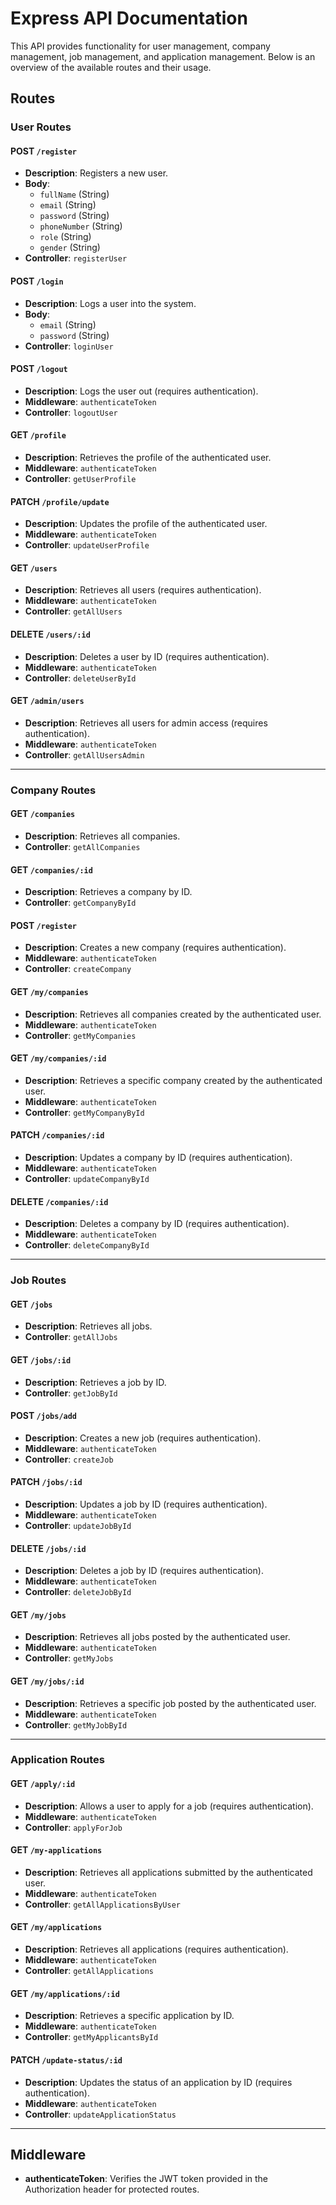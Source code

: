 # Express API Documentation

This API provides functionality for user management, company management, job management, and application management. Below is an overview of the available routes and their usage.

## Routes

### User Routes

#### POST `/register`
- **Description**: Registers a new user.
- **Body**: 
  - `fullName` (String)
  - `email` (String)
  - `password` (String)
  - `phoneNumber` (String)
  - `role` (String)
  - `gender` (String)
- **Controller**: `registerUser`

#### POST `/login`
- **Description**: Logs a user into the system.
- **Body**: 
  - `email` (String)
  - `password` (String)
- **Controller**: `loginUser`

#### POST `/logout`
- **Description**: Logs the user out (requires authentication).
- **Middleware**: `authenticateToken`
- **Controller**: `logoutUser`

#### GET `/profile`
- **Description**: Retrieves the profile of the authenticated user.
- **Middleware**: `authenticateToken`
- **Controller**: `getUserProfile`

#### PATCH `/profile/update`
- **Description**: Updates the profile of the authenticated user.
- **Middleware**: `authenticateToken`
- **Controller**: `updateUserProfile`

#### GET `/users`
- **Description**: Retrieves all users (requires authentication).
- **Middleware**: `authenticateToken`
- **Controller**: `getAllUsers`

#### DELETE `/users/:id`
- **Description**: Deletes a user by ID (requires authentication).
- **Middleware**: `authenticateToken`
- **Controller**: `deleteUserById`

#### GET `/admin/users`
- **Description**: Retrieves all users for admin access (requires authentication).
- **Middleware**: `authenticateToken`
- **Controller**: `getAllUsersAdmin`

---

### Company Routes

#### GET `/companies`
- **Description**: Retrieves all companies.
- **Controller**: `getAllCompanies`

#### GET `/companies/:id`
- **Description**: Retrieves a company by ID.
- **Controller**: `getCompanyById`

#### POST `/register`
- **Description**: Creates a new company (requires authentication).
- **Middleware**: `authenticateToken`
- **Controller**: `createCompany`

#### GET `/my/companies`
- **Description**: Retrieves all companies created by the authenticated user.
- **Middleware**: `authenticateToken`
- **Controller**: `getMyCompanies`

#### GET `/my/companies/:id`
- **Description**: Retrieves a specific company created by the authenticated user.
- **Middleware**: `authenticateToken`
- **Controller**: `getMyCompanyById`

#### PATCH `/companies/:id`
- **Description**: Updates a company by ID (requires authentication).
- **Middleware**: `authenticateToken`
- **Controller**: `updateCompanyById`

#### DELETE `/companies/:id`
- **Description**: Deletes a company by ID (requires authentication).
- **Middleware**: `authenticateToken`
- **Controller**: `deleteCompanyById`

---

### Job Routes

#### GET `/jobs`
- **Description**: Retrieves all jobs.
- **Controller**: `getAllJobs`

#### GET `/jobs/:id`
- **Description**: Retrieves a job by ID.
- **Controller**: `getJobById`

#### POST `/jobs/add`
- **Description**: Creates a new job (requires authentication).
- **Middleware**: `authenticateToken`
- **Controller**: `createJob`

#### PATCH `/jobs/:id`
- **Description**: Updates a job by ID (requires authentication).
- **Middleware**: `authenticateToken`
- **Controller**: `updateJobById`

#### DELETE `/jobs/:id`
- **Description**: Deletes a job by ID (requires authentication).
- **Middleware**: `authenticateToken`
- **Controller**: `deleteJobById`

#### GET `/my/jobs`
- **Description**: Retrieves all jobs posted by the authenticated user.
- **Middleware**: `authenticateToken`
- **Controller**: `getMyJobs`

#### GET `/my/jobs/:id`
- **Description**: Retrieves a specific job posted by the authenticated user.
- **Middleware**: `authenticateToken`
- **Controller**: `getMyJobById`

---

### Application Routes

#### GET `/apply/:id`
- **Description**: Allows a user to apply for a job (requires authentication).
- **Middleware**: `authenticateToken`
- **Controller**: `applyForJob`

#### GET `/my-applications`
- **Description**: Retrieves all applications submitted by the authenticated user.
- **Middleware**: `authenticateToken`
- **Controller**: `getAllApplicationsByUser`

#### GET `/my/applications`
- **Description**: Retrieves all applications (requires authentication).
- **Middleware**: `authenticateToken`
- **Controller**: `getAllApplications`

#### GET `/my/applications/:id`
- **Description**: Retrieves a specific application by ID.
- **Middleware**: `authenticateToken`
- **Controller**: `getMyApplicantsById`

#### PATCH `/update-status/:id`
- **Description**: Updates the status of an application by ID (requires authentication).
- **Middleware**: `authenticateToken`
- **Controller**: `updateApplicationStatus`

---

## Middleware

- **authenticateToken**: Verifies the JWT token provided in the Authorization header for protected routes.

